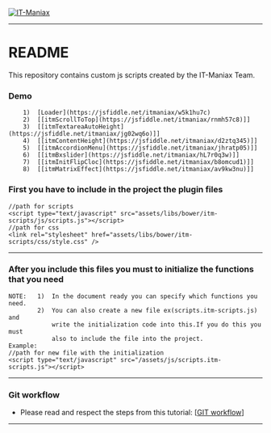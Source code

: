 [![IT-Maniax](http://itmaniax.com/assets/img/itm-logo.png "IT-Maniax")](http://itmaniax.com/ "Visit our website IT-Maniax")

***

# README #

This repository contains custom js scripts created by the IT-Maniax Team.


### Demo ###
        1)  [Loader](https://jsfiddle.net/itmaniax/w5k1hu7c)
        2)  [[itmScrollToTop](https://jsfiddle.net/itmaniax/rnmh57c8)]]
        3)  [[itmTextareaAutoHeight](https://jsfiddle.net/itmaniax/jg02wq6o)]]
        4)  [[itmContentHeight](https://jsfiddle.net/itmaniax/d2ztq345)]]
        5)  [[itmAccordionMenu](https://jsfiddle.net/itmaniax/jhratp05)]]
        6)  [[itmBxslider](https://jsfiddle.net/itmaniax/hL7r0q3w)]]
        7)  [[itmInitFlipCloc](https://jsfiddle.net/itmaniax/b8omcud1)]]
        8)  [[itmMatrixEffect](https://jsfiddle.net/itmaniax/av9kw3nu)]]

### First you have to include in the project the plugin files ###

    //path for scripts
    <script type="text/javascript" src="assets/libs/bower/itm-scripts/js/scripts.js"></script> 
    //path for css
    <link rel="stylesheet" href="assets/libs/bower/itm-scripts/css/style.css" />

***

### After you include this files you must to initialize the functions that you need ###

    NOTE:   1)  In the document ready you can specify which functions you need.
            2)  You can also create a new file ex(scripts.itm-scripts.js) and 
                write the initialization code into this.If you do this you must 
                also to include the file into the project.
    Example:
    //path for new file with the initialization
    <script type="text/javascript" src="/assets/js/scripts.itm-scripts.js"></script>

***

### Git workflow ###

+ Please read and respect the steps from this tutorial: [[GIT workflow](https://docs.google.com/document/d/1FVlsaadtFB1JIoSuZJ1zPSf-Gz7_C_bWeaEYc30MICU "IT-Maniax GIT workflow")]

***